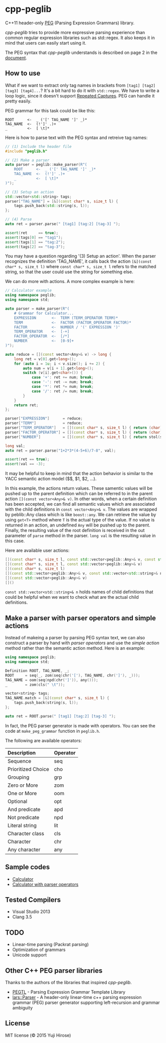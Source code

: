 cpp-peglib
==========

C++11 header-only [PEG](http://en.wikipedia.org/wiki/Parsing_expression_grammar) (Parsing Expression Grammars) library.

*cpp-peglib* tries to provide more expressive parsing experience than common regular expression libraries such as std::regex. It also keeps it in mind that users can easily start using it.

The PEG syntax that *cpp-peglib* understands is described on page 2 in the [document](http://pdos.csail.mit.edu/papers/parsing:popl04.pdf).

How to use
----------

What if we want to extract only tag names in brackets from ` [tag1] [tag2] [tag3] [tag4]... `? It's a bit hard to do it with `std::regex`. We have to write a loop logic, since it doesn't support [Repeated Captures](http://www.boost.org/doc/libs/1_57_0/libs/regex/doc/html/boost_regex/captures.html#boost_regex.captures.repeated_captures). PEG can handle it pretty easily.

PEG grammar for this task could be like this:

```
ROOT      <-  _ ('[' TAG_NAME ']' _)*
TAG_NAME  <-  (!']' .)+
_         <-  [ \t]*
```

Here is how to parse text with the PEG syntax and retreive tag names:


```c++
// (1) Include the header file
#include "peglib.h"

// (2) Make a parser
auto parser = peglib::make_parser(R"(
    ROOT      <-  _ ('[' TAG_NAME ']' _)*
    TAG_NAME  <-  (!']' .)+
    _         <-  [ \t]*
)");

// (3) Setup an action
std::vector<std::string> tags;
parser["TAG_NAME"] = [&](const char* s, size_t l) {
    tags.push_back(std::string(s, l));
};

// (4) Parse
auto ret = parser.parse(" [tag1] [tag:2] [tag-3] ");

assert(ret     == true);
assert(tags[0] == "tag1");
assert(tags[1] == "tag:2");
assert(tags[2] == "tag-3");
```

You may have a question regarding '(3) Setup an action'. When the parser recognizes the definition 'TAG_NAME', it calls back the action `[&](const char* s, size_t l)` where `const char* s, size_t l` refers to the matched string, so that the user could use the string for something else.

We can do more with actions. A more complex example is here:

```c++
// Calculator example
using namespace peglib;
using namespace std;

auto parser = make_parser(R"(
    # Grammar for Calculator...
    EXPRESSION       <-  TERM (TERM_OPERATOR TERM)*
    TERM             <-  FACTOR (FACTOR_OPERATOR FACTOR)*
    FACTOR           <-  NUMBER / '(' EXPRESSION ')'
    TERM_OPERATOR    <-  [-+]
    FACTOR_OPERATOR  <-  [/*]
    NUMBER           <-  [0-9]+
)");

auto reduce = [](const vector<Any>& v) -> long {
    long ret = v[0].get<long>();
    for (auto i = 1u; i < v.size(); i += 2) {
        auto num = v[i + 1].get<long>();
        switch (v[i].get<char>()) {
            case '+': ret += num; break;
            case '-': ret -= num; break;
            case '*': ret *= num; break;
            case '/': ret /= num; break;
        }
    }
    return ret;
};

parser["EXPRESSION"]      = reduce;
parser["TERM"]            = reduce;
parser["TERM_OPERATOR"]   = [](const char* s, size_t l) { return (char)*s; };
parser["FACTOR_OPERATOR"] = [](const char* s, size_t l) { return (char)*s; };
parser["NUMBER"]          = [](const char* s, size_t l) { return stol(string(s, l), nullptr, 10); };

long val;
auto ret = parser.parse("1+2*3*(4-5+6)/7-8", val);

assert(ret == true);
assert(val == -3);
```

It may be helpful to keep in mind that the action behavior is similar to the YACC semantic action model ($$, $1, $2, ...).

In this example, the actions return values. These samentic values will be pushed up to the parent definition which can be referred to in the parent action `[](const vector<Any>& v)`. In other words, when a certain definition has been accepted, we can find all semantic values which are associated with the child definitions in `const vector<Any>& v`. The values are wrapped by peblib::Any class which is like `boost::any`. We can retrieve the value by using `get<T>` method where `T` is the actual type of the value. If no value is returned in an action, an undefined `Any` will be pushed up to the parent. Finally, the resulting value of the root definition is received in the out parameter of `parse` method in the parser. `long val` is the resulting value in this case.

Here are available user actions:

```c++
[](const char* s, size_t l, const std::vector<peglib::Any>& v, const std::vector<std::string>& n)
[](const char* s, size_t l, const std::vector<peglib::Any>& v)
[](const char* s, size_t l)
[](const std::vector<peglib::Any>& v, const std::vector<std::string>& n)
[](const std::vector<peglib::Any>& v)
[]()
```

`const std::vector<std::string>& n` holds names of child definitions that could be helpful when we want to check what are the actual child definitions.

Make a parser with parser operators and simple actions
------------------------------------------------------

Instead of makeing a parser by parsing PEG syntax text, we can also construct a parser by hand with *parser operators* and use the *simple action* method rather than the semantic action method. Here is an example:

```c++
using namespace peglib;
using namespace std;

Definition ROOT, TAG_NAME, _;
ROOT     = seq(_, zom(seq(chr('['), TAG_NAME, chr(']'), _)));
TAG_NAME = oom(seq(npd(chr(']')), any()));
_        = zom(cls(" \t"));

vector<string> tags;
TAG_NAME.match = [&](const char* s, size_t l) {
    tags.push_back(string(s, l));
};

auto ret = ROOT.parse(" [tag1] [tag:2] [tag-3] ");
```

In fact, the PEG parser generator is made with operators. You can see the code at `make_peg_grammar` function in `peglib.h`.

The following are available operators:

| Description        | Operator |
|:-------------------|:---------|
| Sequence           | seq      |
| Prioritized Choice | cho      |
| Grouping           | grp      |
| Zero or More       | zom      |
| One or More        | oom      |
| Optional           | opt      |
| And predicate      | apd      |
| Not predicate      | npd      |
| Literal string     | lit      |
| Character class    | cls      |
| Character          | chr      |
| Any character      | any      |

Sample codes
------------

  * [Calculator](https://github.com/yhirose/cpp-peglib/blob/master/example/calc.cc)
  * [Calculator with parser operators](https://github.com/yhirose/cpp-peglib/blob/master/example/calc2.cc)

Tested Compilers
----------------

  * Visual Studio 2013
  * Clang 3.5

TODO
----

  * Linear-time parsing (Packrat parsing)
  * Optimization of grammars
  * Unicode support

Other C++ PEG parser libraries
------------------------------

Thanks to the authors of the libraries that inspired *cpp-peglib*.

 * [PEGTL](https://github.com/ColinH/PEGTL) - Parsing Expression Grammar Template Library
 * [lars::Parser](https://github.com/TheLartians/Parser) - A header-only linear-time c++ parsing expression grammar (PEG) parser generator supporting left-recursion and grammar ambiguity


License
-------

MIT license (© 2015 Yuji Hirose)

